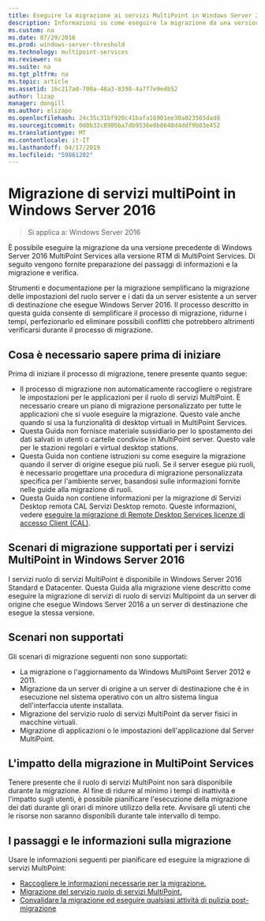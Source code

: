 ```yaml
---
title: Eseguire la migrazione ai servizi MultiPoint in Windows Server 2016
description: Informazioni su come eseguire la migrazione da una versione precedente di MultiPoint Services
ms.custom: na
ms.date: 07/29/2016
ms.prod: windows-server-threshold
ms.technology: multipoint-services
ms.reviewer: na
ms.suite: na
ms.tgt_pltfrm: na
ms.topic: article
ms.assetid: 16c217ad-700a-48a3-8398-4a7f7e9edb52
author: lizap
manager: dongill
ms.author: elizapo
ms.openlocfilehash: 24c35c31bf920c41bafa16901ee30a023565dad8
ms.sourcegitcommit: 0d0b32c8986ba7db9536e0b8648d4ddf9b03e452
ms.translationtype: MT
ms.contentlocale: it-IT
ms.lasthandoff: 04/17/2019
ms.locfileid: "59861202"
---
```

# <a name="multipoint-services-migration-in-windows-server-2016"></a>Migrazione di servizi multiPoint in Windows Server 2016
>Si applica a: Windows Server 2016

È possibile eseguire la migrazione da una versione precedente di Windows Server 2016 MultiPoint Services alla versione RTM di MultiPoint Services. Di seguito vengono fornite preparazione dei passaggi di informazioni e la migrazione e verifica.

Strumenti e documentazione per la migrazione semplificano la migrazione delle impostazioni del ruolo server e i dati da un server esistente a un server di destinazione che esegue Windows Server 2016. Il processo descritto in questa guida consente di semplificare il processo di migrazione, ridurne i tempi, perfezionarlo ed eliminare possibili conflitti che potrebbero altrimenti verificarsi durante il processo di migrazione. 

## <a name="what-to-know-before-you-begin"></a>Cosa è necessario sapere prima di iniziare
Prima di iniziare il processo di migrazione, tenere presente quanto segue:

- Il processo di migrazione non automaticamente raccogliere o registrare le impostazioni per le applicazioni per il ruolo di servizi MultiPoint. È necessario creare un piano di migrazione personalizzato per tutte le applicazioni che si vuole eseguire la migrazione. Questo vale anche quando si usa la funzionalità di desktop virtuali in MultiPoint Services.
- Questa Guida non fornisce materiale sussidiario per lo spostamento dei dati salvati in utenti o cartelle condivise in MultiPoint server. Questo vale per le stazioni regolari e virtual desktop stations.
- Questa Guida non contiene istruzioni su come eseguire la migrazione quando il server di origine esegue più ruoli. Se il server esegue più ruoli, è necessario progettare una procedura di migrazione personalizzata specifica per l'ambiente server, basandosi sulle informazioni fornite nelle guide alla migrazione di ruoli.
- Questa Guida non contiene informazioni per la migrazione di Servizi Desktop remota CAL Servizi Desktop remoto. Queste informazioni, vedere [eseguire la migrazione di Remote Desktop Services licenze di accesso Client (CAL)](https://technet.microsoft.com/library/dd851844.aspx).

## <a name="supported-migration-scenarios-for-multipoint-services-in-windows-server-2016"></a>Scenari di migrazione supportati per i servizi MultiPoint in Windows Server 2016
I servizi ruolo di servizi MultiPoint è disponibile in Windows Server 2016 Standard e Datacenter. Questa Guida alla migrazione viene descritto come eseguire la migrazione di servizi di ruolo di servizi Multipoint da un server di origine che esegue Windows Server 2016 a un server di destinazione che esegue la stessa versione.

## <a name="scenarios-that-are-not-supported"></a>Scenari non supportati

Gli scenari di migrazione seguenti non sono supportati:

- La migrazione o l'aggiornamento da Windows MultiPoint Server 2012 e 2011.
- Migrazione da un server di origine a un server di destinazione che è in esecuzione nel sistema operativo con un altro sistema lingua dell'interfaccia utente installata.
- Migrazione del servizio ruolo di servizi MultiPoint da server fisici in macchine virtuali.
- Migrazione di applicazioni o le impostazioni dell'applicazione dal Server MultiPoint.

## <a name="the-impact-of-migration-on-multipoint-services"></a>L'impatto della migrazione in MultiPoint Services
Tenere presente che il ruolo di servizi MultiPoint non sarà disponibile durante la migrazione. Al fine di ridurre al minimo i tempi di inattività e l'impatto sugli utenti, è possibile pianificare l'esecuzione della migrazione dei dati durante gli orari di minore utilizzo della rete. Avvisare gli utenti che le risorse non saranno disponibili durante tale intervallo di tempo.

## <a name="migration-information-and-steps"></a>I passaggi e le informazioni sulla migrazione
Usare le informazioni seguenti per pianificare ed eseguire la migrazione di servizi MultiPoint:

- [Raccogliere le informazioni necessarie per la migrazione.](multipoint-services-migration-preparation.md)
- [Migrazione del servizio ruolo di servizi MultiPoint.](multipoint-services-migration-steps.md)
- [Convalidare la migrazione ed eseguire qualsiasi attività di pulizia post-migrazione](multipoint-services-post-migration-steps.md)
